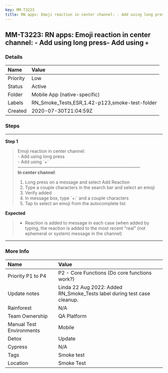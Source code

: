 ```yaml
---
key: MM-T3223
title: RN apps: Emoji reaction in center channel: - Add using long press- Add using `+`
---
```


## MM-T3223: RN apps: Emoji reaction in center channel: - Add using long press- Add using `+`

### Details

| Name     | Value                                          |
| :------- | :--------------------------------------------- |
| Priority | Low                                            |
| Status   | Active                                         |
| Folder   | Mobile App (native-specific)                   |
| Labels   | RN_Smoke_Tests,ESR,1.42-p123,smoke-test-folder |
| Created  | 2020-07-30T21:04:59Z                           |

### Steps

<hr/>

**Step 1**

> <article>Emoji reaction in center channel:<br>- Add using long press<br>- Add using `+`<br>————————————————————————————<br><strong>In center channel</strong>:<ol><li>Long press on a message and select Add Reaction</li><li> Type a couple characters in the search bar and select an emoji</li><li> Verify added</li><li> In message box, type `+:` and a couple characters</li><li>Tap to select an emoji from the autocomplete list</li></ol></article>

**Expected**

> <article><ul><li>Reaction is added to message in each case (when added by typing, the reaction is added to the most recent "real" (not ephemeral or system) message in the channel)</li></ul></article>

<hr/>

### More Info

| Name                     | Value                                                                   |
| :----------------------- | :---------------------------------------------------------------------- |
| Priority P1 to P4        | P2 - Core Functions (Do core functions work?)                           |
| Update notes             | Linda 22 Aug 2022: Added RN_Smoke_Tests label during test case cleanup. |
| Rainforest               | N/A                                                                     |
| Team Ownership           | QA Platform                                                             |
| Manual Test Environments | Mobile                                                                  |
| Detox                    | Update                                                                  |
| Cypress                  | N/A                                                                     |
| Tags                     | Smoke test                                                              |
| Location                 | Smoke Test                                                              |
